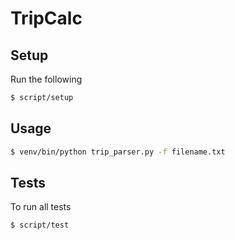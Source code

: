 # TripCalc
## Setup
Run the following
```bash
$ script/setup
```
## Usage
```bash
$ venv/bin/python trip_parser.py -f filename.txt
```
## Tests
To run all tests
```bash
$ script/test
```
